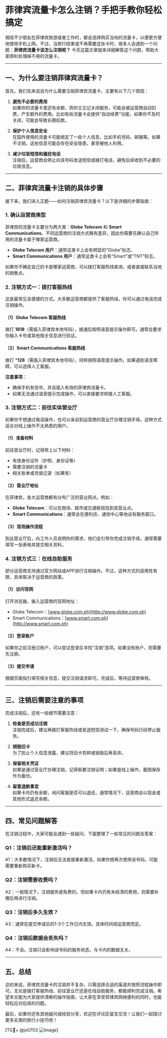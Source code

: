# 菲律宾流量卡怎么注销？手把手教你轻松搞定

相信不少朋友在菲律宾旅游或者工作时，都会选择购买当地的流量卡，以便更方便地使用手机上网。不过，当旅行结束或不再需要这张卡时，很多人会遇到一个问题：**菲律宾流量卡该怎么注销呢？** 今天这篇文章就来详细解答这个问题，帮助大家顺利处理掉不用的流量卡。

---

## 一、为什么要注销菲律宾流量卡？

首先，我们先来说说为什么需要注销菲律宾流量卡。主要有以下几个原因：

1. **避免不必要的费用**  
   如果你的流量卡里还有余额，而你又忘记关闭服务，可能会被运营商自动扣费，产生额外的费用。比如有些流量卡会提供“自动续费”功能，如果你不及时关闭，可能会导致长期扣款。

2. **保护个人信息安全**  
   在国外使用的流量卡可能绑定了一些个人信息，比如手机号码、邮箱等。如果不注销，这些信息可能会存在安全隐患，甚至被他人利用。

3. **减少垃圾短信和骚扰电话**  
   注销后，运营商会停止向该号码发送短信或拨打电话，避免后续收到不必要的垃圾信息。

---

## 二、菲律宾流量卡注销的具体步骤

接下来，我们进入正题——如何注销菲律宾流量卡？以下是详细的步骤指南：

### 1. 确认运营商类型
菲律宾的流量卡主要分为两大类：**Globe Telecom** 和 **Smart Communications**。不同运营商的注销方式略有差异，因此你需要先确认自己所用的流量卡属于哪家运营商。

- **Globe Telecom 用户**：通常这类卡上会有明显的“Globe”标志。
- **Smart Communications 用户**：通常这类卡上会有“Smart”或“TNT”标志。

如果你不确定自己的卡是哪家运营商，可以拨打客服热线查询，或者直接联系当地的销售点。

### 2. 注销方式一：拨打客服热线
这是最常见且便捷的方式。大多数运营商都提供了客服热线，你可以通过电话完成注销操作。

#### （1）Globe Telecom 客服热线
拨打 **1818**（需插入菲律宾本地号码），接通后按照语音提示操作即可。通常会要求你输入卡号或其他相关信息进行验证。

#### （2）Smart Communications 客服热线
拨打 ***128**（需插入菲律宾本地号码），同样按照语音提示操作。如果遇到语言障碍，可以选择人工客服。

**注意事项**：
- 确保手机有信号，并且插入有效的菲律宾流量卡。
- 如果无法通过语音提示完成操作，可以直接要求转接人工客服。

### 3. 注销方式二：前往实体营业厅
如果你不想通过电话操作，也可以亲自到运营商的营业厅办理注销手续。这种方式适合对线上操作不太熟悉的用户。

#### （1）准备材料
前往营业厅时，记得带上以下材料：
- 有效身份证件（护照、身份证等）
- 需要注销的流量卡
- 相关账单或充值记录（如果有）

#### （2）营业厅地址
在菲律宾，各大运营商都有分布广泛的营业网点。例如：
- **Globe Telecom**：可以在商场、超市或交通枢纽找到其营业点。
- **Smart Communications**：通常会在便利店、通信中心等地设有服务窗口。

#### （3）现场操作流程
到达营业厅后，向工作人员说明你的需求，他们会引导你完成注销手续。通常需要填写一张表格并提交相关资料。

### 4. 注销方式三：在线自助服务
部分运营商支持通过官方网站或APP进行注销操作。不过，这种方式的适用性有限，具体取决于运营商的政策。

#### （1）访问官网
打开浏览器，输入运营商的官网地址：
- Globe Telecom：[www.globe.com.ph](http://www.globe.com.ph)
- Smart Communications：[www.smart.com.ph](http://www.smart.com.ph)

#### （2）登录账户
如果你之前注册过账户，可以尝试登录后寻找“注销”选项。如果没有账户，则需要先注册。

#### （3）提交申请
根据页面指引填写相关信息，提交注销请求即可。完成后，等待运营商审核。

---

## 三、注销后需要注意的事项

完成注销后，还有一些细节需要注意：

1. **检查是否成功注销**  
   注销完成后，建议再拨打客服热线或发送短信测试一下，确保号码已经停止服务。

2. **销毁旧卡**  
   为了防止个人信息泄露，建议将旧卡剪碎或销毁后再丢弃。

3. **保留相关凭证**  
   如果是通过营业厅办理注销，记得索要注销证明；如果是线上操作，截图保存作为备份。

4. **留意退款事宜**  
   如果卡内仍有余额，询问客服是否可以退还。通常情况下，运营商会以现金或其他形式返还余额。

---

## 四、常见问题解答

在注销过程中，大家可能会遇到一些疑问，下面整理了一些常见的问题及答案：

### Q1：注销后还能重新激活吗？
A1：大多数情况下，注销后无法直接重新激活。如果你想再次使用该号码，可能需要重新购买新卡。

### Q2：注销需要收费吗？
A2：一般情况下，注销服务是免费的。但如果卡内仍有未结清的费用，则需要补缴后再进行注销。

### Q3：注销后多久生效？
A3：通常在提交申请后的1-3个工作日内生效。具体时间视运营商而定。

### Q4：注销后数据会丢失吗？
A4：不会。注销只会影响该号码的服务状态，与卡内的数据无关。

---

## 五、总结

总的来说，菲律宾流量卡的注销并不复杂，只需选择合适的渠道并按照流程操作即可。无论是拨打客服热线、前往营业厅还是在线自助服务，都能顺利完成注销。希望本文能为大家提供清晰的操作指南，让大家在享受菲律宾网络便利的同时，也能轻松应对后续的问题。

最后，如果你还有其他疑问或经验分享，欢迎在评论区留言交流！让我们一起探讨更多实用的旅行小技巧吧！

[TG💪+ @jx0703 ![Image](https://github.com/user-attachments/assets/dbca1d08-cadb-493c-b0ec-ad6f7a83f270)]